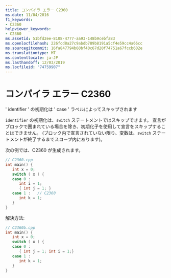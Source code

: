 ```yaml
---
title: コンパイラ エラー C2360
ms.date: 11/04/2016
f1_keywords:
- C2360
helpviewer_keywords:
- C2360
ms.assetid: 51bfd2ee-8108-4777-aa93-148b9cebfa83
ms.openlocfilehash: 226fcd8a27c9abdb789b8191a5cf4e59cc4a66cc
ms.sourcegitcommit: 16fa847794b60bf40c67d20f74751a67fccb602e
ms.translationtype: MT
ms.contentlocale: ja-JP
ms.lasthandoff: 12/03/2019
ms.locfileid: "74759907"
---
```

# <a name="compiler-error-c2360"></a>コンパイラ エラー C2360

' identifier ' の初期化は ' case ' ラベルによってスキップされます

`identifier` の初期化は、`switch` ステートメントではスキップできます。 宣言がブロックで囲まれている場合を除き、初期化子を使用して宣言をスキップすることはできません。 (ブロック内で宣言されていない限り、変数は、`switch` ステートメントが終了するまでスコープ内にあります)。

次の例では、C2360 が生成されます。

```cpp
// C2360.cpp
int main() {
   int x = 0;
   switch ( x ) {
   case 0 :
      int i = 1;
      { int j = 1; }
   case 1 :   // C2360
      int k = 1;
   }
}
```

解決方法:

```cpp
// C2360b.cpp
int main() {
   int x = 0;
   switch ( x ) {
   case 0 :
      { int j = 1; int i = 1;}
   case 1 :
      int k = 1;
   }
}
```
